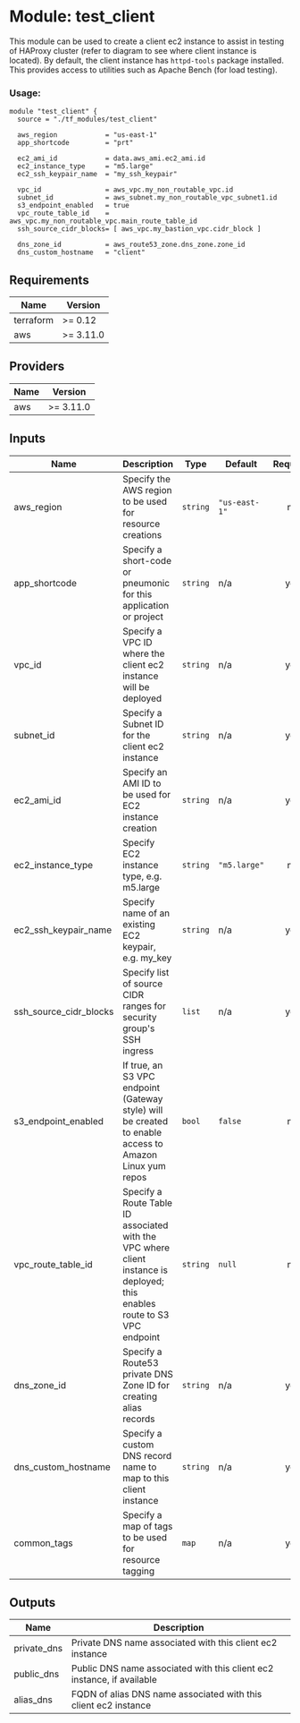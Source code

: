 # Module: test\_client

This module can be used to create a client ec2 instance to assist in testing of HAProxy cluster (refer to diagram to see where client instance is located). By default, the client instance has `httpd-tools` package installed. This provides access to utilities such as Apache Bench (for load testing).

### Usage:

```hcl
module "test_client" {
  source = "./tf_modules/test_client"

  aws_region            = "us-east-1"
  app_shortcode         = "prt"

  ec2_ami_id            = data.aws_ami.ec2_ami.id
  ec2_instance_type     = "m5.large"
  ec2_ssh_keypair_name  = "my_ssh_keypair"

  vpc_id                = aws_vpc.my_non_routable_vpc.id
  subnet_id             = aws_subnet.my_non_routable_vpc_subnet1.id
  s3_endpoint_enabled   = true
  vpc_route_table_id    = aws_vpc.my_non_routable_vpc.main_route_table_id
  ssh_source_cidr_blocks= [ aws_vpc.my_bastion_vpc.cidr_block ]

  dns_zone_id           = aws_route53_zone.dns_zone.zone_id
  dns_custom_hostname   = "client"
```

## Requirements

| Name | Version |
|------|---------|
| terraform | >= 0.12 |
| aws | >= 3.11.0 |

## Providers

| Name | Version |
|------|---------|
| aws | >= 3.11.0 |

## Inputs

| Name | Description | Type | Default | Required |
|------|-------------|------|---------|:--------:|
| aws\_region | Specify the AWS region to be used for resource creations | `string` | `"us-east-1"` | no |
| app\_shortcode | Specify a short-code or pneumonic for this application or project | `string` | n/a | yes |
| vpc\_id | Specify a VPC ID where the client ec2 instance will be deployed | `string` | n/a | yes |
| subnet\_id | Specify a Subnet ID for the client ec2 instance | `string` | n/a | yes |
| ec2\_ami\_id | Specify an AMI ID to be used for EC2 instance creation | `string` | n/a | yes |
| ec2\_instance\_type | Specify EC2 instance type, e.g. m5.large | `string` | `"m5.large"` | no |
| ec2\_ssh\_keypair\_name | Specify name of an existing EC2 keypair, e.g. my\_key | `string` | n/a | yes |
| ssh\_source\_cidr\_blocks | Specify list of source CIDR ranges for security group's SSH ingress | `list` | n/a | yes |
| s3\_endpoint\_enabled | If true, an S3 VPC endpoint (Gateway style) will be created to enable access to Amazon Linux yum repos | `bool` | `false` | no |
| vpc\_route\_table\_id | Specify a Route Table ID associated with the VPC where client instance is deployed; this enables route to S3 VPC endpoint | `string` | `null` | no |
| dns\_zone\_id | Specify a Route53 private DNS Zone ID for creating alias records | `string` | n/a | yes |
| dns\_custom\_hostname | Specify a custom DNS record name to map to this client instance | `string` | n/a | yes |
| common\_tags | Specify a map of tags to be used for resource tagging | `map` | n/a | yes |

## Outputs

| Name | Description |
|------|-------------|
| private\_dns | Private DNS name associated with this client ec2 instance |
| public\_dns | Public DNS name associated with this client ec2 instance, if available |
| alias\_dns | FQDN of alias DNS name associated with this client ec2 instance |

